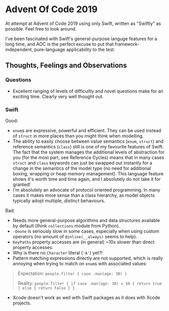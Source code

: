 # Advent Of Code 2019

At attempt at Advent of Code 2019 using only Swift, written as "Swiftly" as possible.
Feel free to look around.

I've been fascinated with Swift's general-purpose languge features for a long time, and AOC is the perfect excuse to put that framework-independent, pure-language applicability to the test.

## Thoughts, Feelings and Observations

### Questions

- Excellent ranging of levels of difficultly and novel questions make for an exciting time. Clearly very well thought out.

### Swift

Good:

- `enum`s are expressive, powerful and efficient. They can be used instead of `struct` in more places than you might think when modelling.
- The ability to easily choose between value semantics (`enum`, `struct`) and reference semantics (`class`) still is one of my favourite features of Swift. The fact that the system manages the additional levels of abstraction for you (for the most part, see Reference Cycles) means that in many cases `struct` and `class` keywords can just be swapped out instantly for a change in the semantics of the model type (no need for additional boxing, wrapping or heap memory management). This language feature shows it's worth time and time again, and I absolutely do not take it for granted!
- I'm absolutely an advocate of protocol oriented programming. In many cases it makes more sense than a class hierarchy, as model objects typically adopt multiple, _distinct_ behaviours.

Bad:

- Needs more general-purpose algorithms and data structures available by default (think `collections` module from Python).
- `-Onone` is seriously slow in some cases, especially when using custom operators (no amount of `@inline(__always)` seems to help).
- `KeyPaths` property accesses are (in general) ~10x slower than direct property accesses. 
- Why is there no `Character` literal (`'A'`) yet?!
- Pattern matching expressions directly are not supported, which is really annoying when trying to match on `enum`s with associated values:
> Expectation: `people.filter { case .man(age: 30) }`
>
> Reality: `people.filter { if case .man(age: 30) = $0 { return true } else { return false } }`

- Xcode doesn't work as well with Swift packages as it does with Xcode projects.
